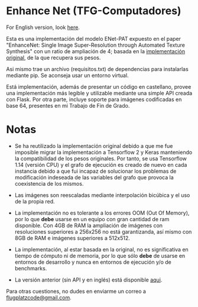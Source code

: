 # Enhance Net (TFG-Computadores)

For English version, look [here](https://github.com/VicDominguez/EnhanceNet-TFG/tree/91058eba0ebbcd1f126d441ec15ef3987a3caa5f).

Esta es una implementación del modelo ENet-PAT expuesto en el paper "EnhanceNet:
Single Image Super-Resolution through Automated Texture Synthesis" con un ratio de ampliación de 4; basada en la
[implementación original](https://github.com/msmsajjadi/EnhanceNet-Code), de la que recupera sus pesos.

Asi mismo trae un archivo (requisitos.txt) de dependencias para instalarlas mediante pip. 
Se aconseja usar un entorno virtual. 

Está implementación, además de presentar un código en castellano, provee una implementación más legible y utilizable
mediante una simple API creada con Flask. Por otra parte, incluye soporte para imágenes codificadas en base 64, presentes
en mi Trabajo de Fin de Grado.

# Notas

- Se ha reutilizado la implementación original debido a que me fue imposible migrar la implementación a Tensorflow 2 y 
Keras manteniendo la compatibilidad de los pesos originales. Por tanto, se usa Tensorflow 1.14 (versión CPU) y el grafo
de ejecución es creado de nuevo en cada instancia debido a que fui incapaz de solucionar 
los problemas de modificación indeseada de las variables del grafo que provoca la coexistencia de los mismos.

- Las imágenes son reescaladas mediante interpolación bicúbica y el uso de la propia red.

- La implementación no es tolerante a los errores OOM (Out Of Memory), por lo que **debe** 
usarse en un equipo con gran cantidad de ram disponible. Con 4GB de RAM la ampliación de imágenes 
con resoluciones superiores a 256x256 no está garantizanda, así mismo con 8GB de RAM e imágenes superiores a 512x512.

- La implementación, al estar basada en la original, no es significativa en tiempo de cómputo ni de memoria, por lo que 
sólo **debe** de usarse en entornos de desarrollo y nunca en entornos de ejecución y/o de benchmarks.
  
- La versión anterior (sin API y en inglés) está disponible [aqui](https://github.com/VicDominguez/EnhanceNet-Code/tree/27c7f0659befd8aacdb76f0c612332269aa5a51e).

Para otras cuestiones, no dudes en enviarme un correo a [flugplatzcode@gmail.com](mailto:flugplatzcode@gmail.com).